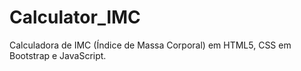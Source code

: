 # Calculator_IMC
Calculadora de IMC (Índice de Massa Corporal) em HTML5, CSS em Bootstrap e JavaScript.
